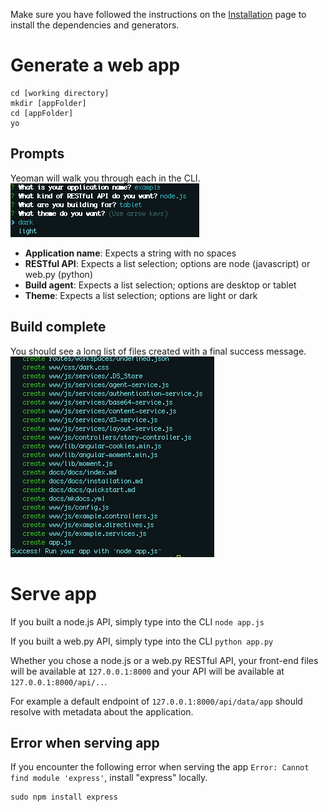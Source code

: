  Make sure you have followed the instructions on the [Installation](installation "Installation") page to install the dependencies and generators.

# Generate a web app
```
cd [working directory]
mkdir [appFolder]
cd [appFolder]
yo
```

## Prompts
Yeoman will walk you through each in the CLI.
![gestalt scaffold prompt](imgs/scaffold-prompt.png "Prompt Example")

* **Application name**: Expects a string with no spaces
* **RESTful API**: Expects a list selection; options are node (javascript) or web.py (python)
* **Build agent**: Expects a list selection; options are desktop or tablet
* **Theme**: Expects a list selection; options are light or dark

## Build complete
You should see a long list of files created with a final success message.
![gestalt scaffold complete](imgs/scaffold-complete.png "Build Complete")

# Serve app

If you built a node.js API, simply type into the CLI
`node app.js`

If you built a web.py API, simply type into the CLI
`python app.py`

Whether you chose a node.js or a web.py RESTful API, your front-end files will be available at `127.0.0.1:8000` and your API will be available at `127.0.0.1:8000/api/..`.

For example a default endpoint of `127.0.0.1:8000/api/data/app` should resolve with metadata about the application.

## Error when serving app
If you encounter the following error when serving the app 
`Error: Cannot find module 'express'`, install "express" locally.
```
sudo npm install express
```